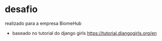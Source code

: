 # desafio
realizado para a empresa BiomeHub

- baseado no tutorial do django girls
https://tutorial.djangogirls.org/en
